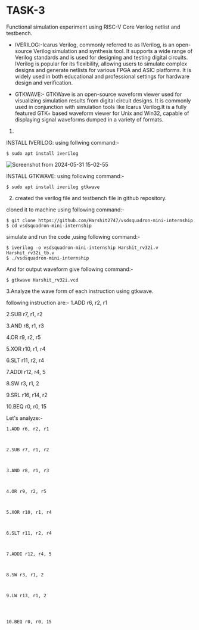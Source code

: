 # TASK-3

 Functional simulation experiment using RISC-V Core Verilog netlist and testbench.
   *  IVERILOG:-Icarus Verilog, commonly referred to as IVerilog, is an open-source Verilog simulation and synthesis tool. It supports a wide range of Verilog standards and is used for designing and testing digital circuits. IVerilog is popular for its flexibility, allowing users to simulate complex designs and generate netlists for various FPGA and ASIC platforms. It is widely used in both educational and professional settings for hardware design and verification.

   *  GTKWAVE:- GTKWave is an open-source waveform viewer used for visualizing simulation results from digital circuit designs. It is commonly used in conjunction with simulation tools like Icarus Verilog.It is a fully featured GTK+ based waveform viewer for Unix and Win32, capable of displaying signal waveforms dumped in a variety of formats.

     
1. 
INSTALL IVERILOG:
using follwing command:-

    $ sudo apt install iverilog 
    
  ![Screenshot from 2024-05-31 15-02-55](https://github.com/VISHWAJITH-RAGU/VSD-Mini-Research-Internship/assets/115524986/5399c962-c922-467b-a5ad-39f0d7922b8f) 

INSTALL GTKWAVE:
using following command:-

    $ sudo apt install iverilog gtkwave
    


2. created the verilog file and testbench file in github repository.

cloned it to machine using following command:-

    $ git clone https://github.com/Harshit2747/vsdsquadron-mini-internship
    $ cd vsdsquadron-mini-internship



    

simulate and run the code ,using following command:-

    $ iverilog -o vsdsquadron-mini-internship Harshit_rv32i.v Harshit_rv32i_tb.v
    $ ./vsdsquadron-mini-internship
    
And for output waveform give following command:-

    $ gtkwave Harshit_rv32i.vcd




3.Analyze the wave form of each instruction using gtkwave.

following instruction are:-
   1.ADD r6, r2, r1
    
   2.SUB r7, r1, r2
    
   3.AND r8, r1, r3
   
   4.OR r9, r2, r5
    
   5.XOR r10, r1, r4
    
   6.SLT r11, r2, r4
    
   7.ADDI r12, r4, 5
    
   8.SW r3, r1, 2
    
   9.SRL r16, r14, r2
    
   10.BEQ r0, r0, 15
  

Let's analyze:-

    1.ADD r6, r2, r1
    


    2.SUB r7, r1, r2
    
 

    3.AND r8, r1, r3



    4.OR r9, r2, r5



    5.XOR r10, r1, r4



    6.SLT r11, r2, r4



    7.ADDI r12, r4, 5



    8.SW r3, r1, 2



    9.LW r13, r1, 2




    10.BEQ r0, r0, 15


